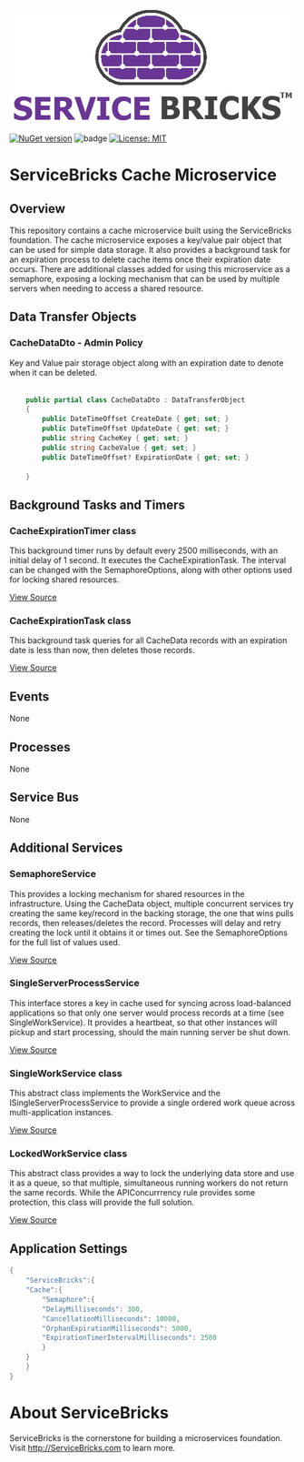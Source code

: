 ![ServiceBricks Logo](https://github.com/holomodular/ServiceBricks/blob/main/Logo.png)  

[![NuGet version](https://badge.fury.io/nu/ServiceBricks.Cache.Microservice.svg)](https://badge.fury.io/nu/ServiceBricks.Cache.Microservice)
![badge](https://img.shields.io/endpoint?url=https://gist.githubusercontent.com/holomodular-support/a4914be5332dc8c9536889edf1f00ace/raw/servicebrickscache-codecoverage.json)
[![License: MIT](https://img.shields.io/badge/License-MIT-389DA0.svg)](https://opensource.org/licenses/MIT)

# ServiceBricks Cache Microservice

## Overview

This repository contains a cache microservice built using the ServiceBricks foundation.
The cache microservice exposes a key/value pair object that can be used for simple data storage.
It also provides a background task for an expiration process to delete cache items once their expiration date occurs.
There are additional classes added for using this microservice as a semaphore, exposing a locking mechanism that can be used by multiple servers when needing to access a shared resource.

## Data Transfer Objects

### CacheDataDto - Admin Policy
Key and Value pair storage object along with an expiration date to denote when it can be deleted.

```csharp

    public partial class CacheDataDto : DataTransferObject
    {
        public DateTimeOffset CreateDate { get; set; }
        public DateTimeOffset UpdateDate { get; set; }
        public string CacheKey { get; set; }
        public string CacheValue { get; set; }
        public DateTimeOffset? ExpirationDate { get; set; }

    }

```


## Background Tasks and Timers

### CacheExpirationTimer class
This background timer runs by default every 2500 milliseconds, with an initial delay of 1 second. It executes the CacheExpirationTask.
The interval can be changed with the SemaphoreOptions, along with other options used for locking shared resources.

[View Source](https://github.com/holomodular/ServiceBricks-Cache/blob/main/src/V1/ServiceBricks.Cache/Background/CacheExpirationTimer.cs)

### CacheExpirationTask class
This background task queries for all CacheData records with an expiration date is less than now, then deletes those records.

[View Source](https://github.com/holomodular/ServiceBricks-Cache/blob/main/src/V1/ServiceBricks.Cache/Background/CacheExpirationTask.cs)

## Events
None

## Processes
None

## Service Bus
None

## Additional Services

### SemaphoreService
This provides a locking mechanism for shared resources in the infrastructure. Using the CacheData object, multiple concurrent services try creating the same key/record in the backing storage, the one that wins pulls records, then releases/deletes the record. Processes will delay and retry creating the lock until it obtains it or times out. See the SemaphoreOptions for the full list of values used.

[View Source](https://github.com/holomodular/ServiceBricks-Cache/blob/main/src/V1/ServiceBricks.Cache/Service/SemaphoreService.cs)

### SingleServerProcessService
This interface stores a key in cache used for syncing across load-balanced applications so that only one server would process records at a time (see SingleWorkService). It provides a heartbeat, so that other instances will pickup and start processing, should the main running server be shut down.

[View Source](https://github.com/holomodular/ServiceBricks-Cache/blob/main/src/V1/ServiceBricks.Cache/Service/SingleServerProcessService.cs)

### SingleWorkService class
This abstract class implements the WorkService and the ISingleServerProcessService to provide a single ordered work queue across multi-application instances.

[View Source](https://github.com/holomodular/ServiceBricks-Cache/blob/main/src/V1/ServiceBricks.Cache/Service/SingleWorkService.cs)

### LockedWorkService class
This abstract class provides a way to lock the underlying data store and use it as a queue, so that multiple, simultaneous running workers do not return the same records. While the APIConcurrrency rule provides some protection, this class will provide the full solution.

[View Source](https://github.com/holomodular/ServiceBricks-Cache/blob/main/src/V1/ServiceBricks.Cache/Service/LockedWorkService.cs)

## Application Settings

```csharp
{
    "ServiceBricks":{
	"Cache":{
	    "Semaphore":{
		"DelayMilliseconds": 300,
		"CancellationMilliseconds": 10000,
		"OrphanExpirationMilliseconds": 5000,
		"ExpirationTimerIntervalMilliseconds": 2500
	    }
	}
    }
}
```

# About ServiceBricks

ServiceBricks is the cornerstone for building a microservices foundation.
Visit http://ServiceBricks.com to learn more.

